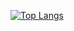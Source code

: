 [![Top Langs](https://github-readme-stats.vercel.app/api/top-langs/?username=pires11d&layout=compact&hide=matlab,makefile,cmake)](https://github.com/anuraghazra/github-readme-stats)